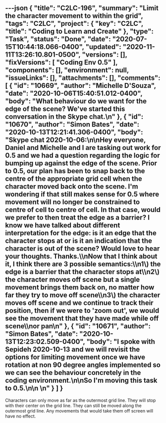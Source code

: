 ---json
{
  "title": "C2LC-196",
  "summary": "Limit the character movement to within the grid",
  "tags": "C2LC",
  "project": {
    "key": "C2LC",
    "title": "Coding to Learn and Create"
  },
  "type": "Task",
  "status": "Done",
  "date": "2020-07-15T10:44:18.066-0400",
  "updated": "2020-11-11T13:26:10.801-0500",
  "versions": [],
  "fixVersions": [
    "Coding Env 0.5"
  ],
  "components": [],
  "environment": null,
  "issueLinks": [],
  "attachments": [],
  "comments": [
    {
      "id": "10669",
      "author": "Michelle D'Souza",
      "date": "2020-10-06T15:40:51.012-0400",
      "body": "What behaviour do we want for the edge of the scene? We've started this conversation in the Skype chat.\n"
    },
    {
      "id": "10670",
      "author": "Simon Bates",
      "date": "2020-10-13T12:21:41.306-0400",
      "body": "Skype chat 2020-10-06:\n\nHey everyone, Daniel and Michelle and I are tasking out work for 0.5 and we had a question regarding the logic for bumping up against the edge of the scene. Prior to 0.5, our plan has been to snap back to the centre of the appropriate grid cell when the character moved back onto the scene. I'm wondering if that still makes sense for 0.5 where movement will no longer be constrained to centre of cell to centre of cell. In that case, would we prefer to then treat the edge as a barrier? I know we have talked about different interpretation for the edge: is it an edge that the character stops at or is it an indication that the character is out of the scene? Would love to hear your thoughts. Thanks.\\\nNow that I think about it, I think there are 3 possible semantics:\\\n1\\) the edge is a barrier that the character stops at\\\n2\\) the character moves off scene but a single movement brings them back on, no matter how far they try to move off scene\\\n3\\) the character moves off scene and we continue to track their position, then if we were to 'zoom out', we would see the movement that they have made while off scene\\\nor pan\n"
    },
    {
      "id": "10671",
      "author": "Simon Bates",
      "date": "2020-10-13T12:23:02.509-0400",
      "body": "I spoke with Sepideh 2020-10-13 and we will revisit the options for limiting movement once we have rotation at non 90 degree angles implemented so we can see the behaviour concretely in the coding environment.\n\nSo I'm moving this task to 0.5.\n\n \n"
    }
  ]
}
---
Characters can only move as far as the outermost grid line. They will stop with their center on the grid line. They can still be moved along the outermost grid line. Any movements that would take them off screen will have no effect.

        